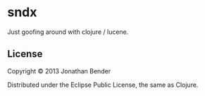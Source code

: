 # sndx

Just goofing around with clojure / lucene.

## License

Copyright © 2013 Jonathan Bender

Distributed under the Eclipse Public License, the same as Clojure.
